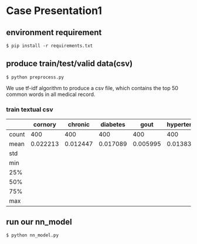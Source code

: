 # Case Presentation1

## environment requirement
`$ pip install -r requirements.txt`

## produce train/test/valid data(csv)
`$ python preprocess.py`

We use tf-idf algorithm to produce a csv file, which contains the top 50 common words in all medical record.

### train textual csv

| | cornory | chronic | diabetes | gout | hypertension | ... |
|---|---|---|---|---|---|---|
| count | 400 | 400 | 400 | 400 | 400 | ... | 
| mean | 0.022213 | 0.012447 | 0.017089 | 0.005995 | 0.013830 | ... |
| std |
| min |
| 25% |
| 50% |
| 75% |
| max |

## run our nn_model
`$ python nn_model.py`
